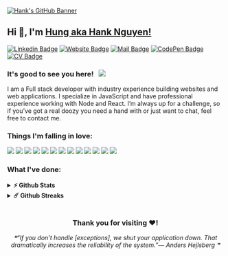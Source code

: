 [![Hank's GitHub Banner](./assets/github-header.gif)](https://github.com/hanknguyen14/)
## Hi 👋, I'm [Hung aka Hank Nguyen!](https://github.com/hanknguyen14/)

[![Linkedin Badge](https://img.shields.io/badge/-LinkedIn-0e76a8?style=flat-square&logo=Linkedin&logoColor=white)](https://www.linkedin.com/in/hung-nguyen-manh-developer/)
[![Website Badge](https://img.shields.io/badge/Website-3b5998?style=flat-square&logo=google-chrome&logoColor=white)](https://hanknguyen14.github.io/)
[![Mail Badge](https://img.shields.io/badge/-Gmail-Hank--Nguyen?style=flat-square&logo=gmail&logoColor=white&color=red)](mailto:hungnguyen.dhg@gmail.com)
[![CodePen Badge](https://img.shields.io/badge/-CodePen-Hank--Nguyen?style=flat-square&logo=codepen&logoColor=white)](https://codepen.io/hanknguyen14)
[![CV Badge](https://img.shields.io/badge/-CV-Hank--Nguyen?style=flat-square&logo=codeFactor&logoColor=white&color=green)](https://github.com/hanknguyen14/hanknguyen14/blob/master/assets/cv.pdf)

### It's good to see you here! &nbsp; ![](https://visitor-badge.glitch.me/badge?page_id=hanknguyen14.hanknguyen14&style=flat-square&color=0088cc)

I am a Full stack developer with industry experience building websites and web applications. I specialize in JavaScript and have professional experience working with Node and React. I’m always up for a challenge, so if you’ve got a real doozy you need a hand with or just want to chat, feel free to contact me.

### Things I'm falling in love:
![](https://img.shields.io/badge/OS-Linux-informational?style=flat&logo=linux&logoColor=white&color=2bbc8a)
![](https://img.shields.io/badge/Editor-VisualStudioCode-informational?style=flat&logo=visual-studio-code&logoColor=white&color=2bbc8a)
![](https://img.shields.io/badge/Code-JavaScript-informational?style=flat&logo=javascript&logoColor=white&color=2bbc8a)
![](https://img.shields.io/badge/Code-Node-informational?style=flat&logo=node.js&logoColor=white&color=2bbc8a)
![](https://img.shields.io/badge/Code-React-informational?style=flat&logo=react&logoColor=white&color=2bbc8a)
![](https://img.shields.io/badge/Code-PHP-informational?style=flat&logo=php&logoColor=white&color=2bbc8a)
![](https://img.shields.io/badge/Tools-MongoDB-informational?style=flat&logo=mongodb&logoColor=white&color=2bbc8a)
![](https://img.shields.io/badge/Tools-PostgreSQL-informational?style=flat&logo=postgresql&logoColor=white&color=2bbc8a)
![](https://img.shields.io/badge/Tools-NestJS-informational?style=flat&logo=nestjs&logoColor=white&color=2bbc8a)
![](https://img.shields.io/badge/Tools-Docker-informational?style=flat&logo=docker&logoColor=white&color=2bbc8a)
![](https://img.shields.io/badge/Tools-TypeScript-informational?style=flat&logo=typescript&logoColor=white&color=2bbc8a)
![](https://img.shields.io/badge/Tools-Styled-Components-informational?style=flat&logo=styled-components&logoColor=white&color=2bbc8a)
![](https://img.shields.io/badge/Cloud-Google-Cloud-Platform-informational?style=flat&logo=google-cloud&logoColor=white&color=2bbc8a)

### What I've done:
<details>
  <summary><b>⚡ Github Stats</b></summary>

<img height="180em" src="https://github-readme-stats.vercel.app/api?username=hanknguyen14&show_icons=true&hide_border=true&&count_private=true&include_all_commits=true" />
<img height="180em" src="https://github-readme-stats.vercel.app/api/top-langs/?username=hanknguyen14&exclude_repo=KNN-Image-Classification&show_icons=true&hide_border=true&layout=compact&langs_count=8"/>
</details>
<details>
  <summary><b>☄️ Github Streaks</b></summary>

<img height="180em" src="https://github-readme-streak-stats.herokuapp.com/?user=hanknguyen14&hide_border=true" />
</details>

#
<div align="center">

### Thank you for visiting ❤️!
<!--STARTS_HERE_QUOTE_README-->
<i>❝“If you don’t handle [exceptions], we shut your application down.  That dramatically increases the reliability of the system.”— Anders Hejlsberg   ❞</i>
<!--ENDS_HERE_QUOTE_README-->

</div>

